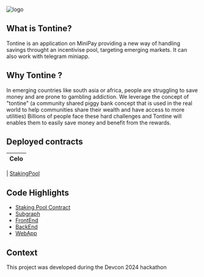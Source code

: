 ![logo](./doc/logo.png)

## What is Tontine?

Tontine is an application on MiniPay providing a new way of handling savings throught an incentivise pool, targeting emerging markets. It can also work with telegram miniapp.

## Why Tontine ?

In emerging countries like south asia or africa, people are struggling to save money and are prone to gambling addiction. We leverage the concept of "tontine" (a community shared piggy bank concept that is used in the real world to help communities share their wealth and have access to more utilities)
Billions of people face these hard challenges and Tontine will enables them to easily save money and benefit from the rewards.

## Deployed contracts

| Celo |
| :--: |

| [StakingPool](https://celoscan.io/address/0xAa65A85a674A54bBa3f3a11901b25b1c9150939E)

## Code Highlights

- [Staking Pool Contract](https://github.com/thibaultmthh/minilend/tree/main/hardhat)
- [Subgraph](https://github.com/thibaultmthh/minilend/tree/main/subgraph)
- [FrontEnd](https://github.com/thibaultmthh/minilend/tree/main/frontend)
- [BackEnd](https://github.com/thibaultmthh/minilend/tree/main/backend)
- [WebApp](https://tontine.money/)

## Context

This project was developed during the Devcon 2024 hackathon
